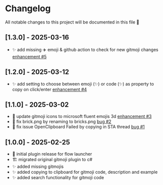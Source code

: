 # Changelog

All notable changes to this project will be documented in this file 🥰

## [1.3.0] - 2025-03-16

- ✨ add missing ✈️ emoji & github action to check for new gitmoji changes [enhancement #5](https://github.com/tho-myr/Flow.Launcher.Plugin.Gitmoji_Plus/issues/5)

## [1.2.0] - 2025-03-12

- ✨ add setting to choose between emoji (✨) or code (:sparkles:) as property to copy on click/enter [enhancement #4](https://github.com/tho-myr/Flow.Launcher.Plugin.Gitmoji_Plus/issues/4)

## [1.1.0] - 2025-03-02

- 💄 update gitmoji icons to microsoft fluent emojis 3d [enhancement #3](https://github.com/tho-myr/Flow.Launcher.Plugin.Gitmoji_Plus/issues/3)
- 🐛 fix brick.png by renaming to bricks.png [bug #2](https://github.com/tho-myr/Flow.Launcher.Plugin.Gitmoji_Plus/issues/2)
- 🐛 fix issue OpenClipboard Failed by copying in STA thread [bug #1](https://github.com/tho-myr/Flow.Launcher.Plugin.Gitmoji_Plus/issues/1)

## [1.0.0] - 2025-02-25

- 🎉 initial plugin release for flow launcher
- 🏗️ migrated original gitmoji plugin to c#
- ✨ added missing gitmojis
- ✨ added copying to clipboard for gitmoji code, description and example
- ✨ added search functionality for gitmoji code